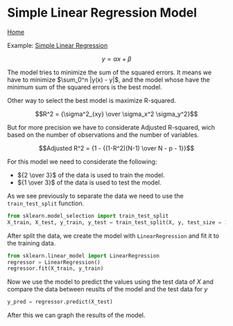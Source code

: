 # Simple Linear Regression Model

[Home](/)

Example:
[Simple Linear Regression](simple_linear_regression.ipynb)

$$y=\alpha x+\beta$$

The model tries to minimize the sum of the squared errors. It means we have to minimize $\sum_0^n |y(x) - y|$, and the model whose have the minimum sum of the squared errors is the best model.

Other way to select the best model is maximize R-squared.

$$R^2 = {\sigma^2_{xy} \over \sigma_x^2 \sigma_y^2}$$

But for more precision we have to considerate Adjusted R-squared, wich based on the number of observations and the number of variables.

$$Adjusted R^2 = {1 - {(1-R^2)(N-1) \over N - p - 1}}$$

For this model we need to considerate the following:

* ${2 \over 3}$ of the data is used to train the model.
* ${1 \over 3}$ of the data is used to test the model.

As we see previously to separate the data we need to use the `train_test_split` function.

```python
from sklearn.model_selection import train_test_split
X_train, X_test, y_train, y_test = train_test_split(X, y, test_size = 1/3, random_state = 0)
```

After split the data, we create the model with `LinearRegression` and fit it to the training data.

```python
from sklearn.linear_model import LinearRegression
regressor = LinearRegression()
regressor.fit(X_train, y_train)
```

Now we use the model to predict the values using the test data of $X$ and compare the data between reuslts of the model and the test data for $y$

```python
y_pred = regressor.predict(X_test)
```

After this we can graph the results of the model.